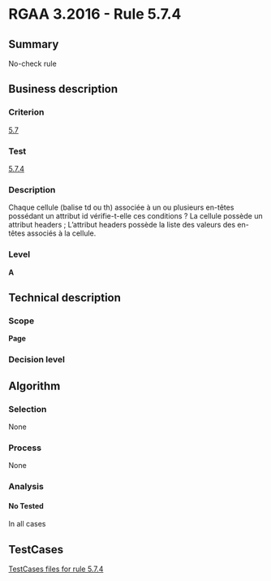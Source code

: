 # RGAA 3.2016 - Rule 5.7.4

## Summary
No-check rule


## Business description

### Criterion
[5.7](http://references.modernisation.gouv.fr/rgaa-accessibilite/criteres.html#crit-5-7)

### Test
[5.7.4](http://references.modernisation.gouv.fr/rgaa-accessibilite/criteres.html#test-5-7-4)

### Description
Chaque cellule (balise td ou th) associée à un ou plusieurs en-têtes possédant un attribut id vérifie-t-elle ces conditions ? La cellule possède un attribut headers ; L’attribut headers possède la liste des valeurs des en-têtes associés à la cellule.

### Level
**A**


## Technical description

### Scope
**Page**

### Decision level


## Algorithm

### Selection
None

### Process
None

### Analysis

#### No Tested
In all cases


##  TestCases

[TestCases files for rule 5.7.4](https://github.com/Asqatasun/Asqatasun/tree/RGAA_3.2016/rules/rules-rgaa3.2016/src/test/resources/testcases/rgaa32016/Rgaa32016Rule050704/)


